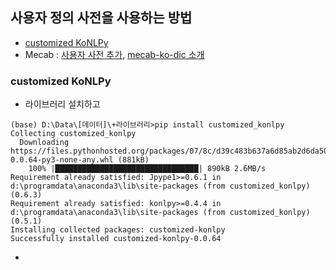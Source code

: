 ## 사용자 정의 사전을 사용하는 방법
- [customized KoNLPy](https://github.com/lovit/customized_konlpy)
- Mecab : [사용자 사전 추가](https://bitbucket.org/eunjeon/mecab-ko-dic/src/ce04f82ab0083fb24e4e542e69d9e88a672c3325/final/user-dic/?at=master), [mecab-ko-dic 소개](https://bitbucket.org/eunjeon/mecab-ko-dic)
  
### customized KoNLPy
- 라이브러리 설치하고
~~~
(base) D:\Data\[데이터]\+라이브러리>pip install customized_konlpy
Collecting customized_konlpy
  Downloading https://files.pythonhosted.org/packages/07/8c/d39c483b637a6d85ab2d6da50012810628982bbd5279818bdc5dd1e7da51/customized_konlpy-0.0.64-py3-none-any.whl (881kB)
    100% |████████████████████████████████| 890kB 2.6MB/s
Requirement already satisfied: Jpype1>=0.6.1 in d:\programdata\anaconda3\lib\site-packages (from customized_konlpy) (0.6.3)
Requirement already satisfied: konlpy>=0.4.4 in d:\programdata\anaconda3\lib\site-packages (from customized_konlpy) (0.5.1)
Installing collected packages: customized-konlpy
Successfully installed customized-konlpy-0.0.64
~~~
- 
